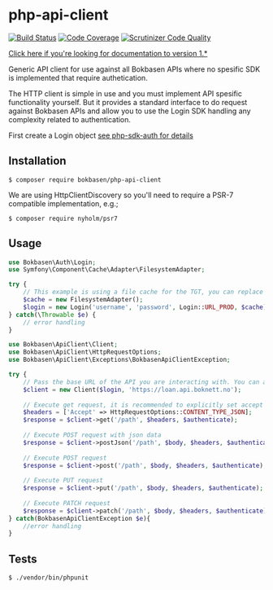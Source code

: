 # php-api-client

[![Build Status](https://scrutinizer-ci.com/g/Bokbasen/php-api-client/badges/build.png?b=master)](https://scrutinizer-ci.com/g/Bokbasen/php-api-client/build-status/master) [![Code Coverage](https://scrutinizer-ci.com/g/Bokbasen/php-api-client/badges/coverage.png?b=master)](https://scrutinizer-ci.com/g/Bokbasen/php-api-client/?branch=master) [![Scrutinizer Code Quality](https://scrutinizer-ci.com/g/Bokbasen/php-api-client/badges/quality-score.png?b=master)](https://scrutinizer-ci.com/g/Bokbasen/php-api-client/?branch=master)

[Click here if you're looking for documentation to version 1.*](https://github.com/Bokbasen/php-api-client/tree/v1.0.1)

Generic API client for use against all Bokbasen APIs where no spesific SDK is implemented that require authetication. 

The HTTP client is simple in use and you must implement API spesific functionality yourself. But it provides a standard interface to do request against Bokbasen APIs and allow you to use the Login SDK handling any complexity related to authentication.

First create a Login object [see php-sdk-auth for details](https://github.com/Bokbasen/php-sdk-auth)

## Installation

```
$ composer require bokbasen/php-api-client
```

We are using HttpClientDiscovery so you'll need to require a PSR-7 compatible implementation, e.g.;

```
$ composer require nyholm/psr7
```

## Usage

```php
use Bokbasen\Auth\Login;
use Symfony\Component\Cache\Adapter\FilesystemAdapter;

try {
    // This example is using a file cache for the TGT, you can replace this with any PSR-6 compatible cache. Always using caching in production to avoid performance penalty of creating and deleting tokens
    $cache = new FilesystemAdapter();
    $login = new Login('username', 'password', Login::URL_PROD, $cache);
} catch(\Throwable $e) {
    // error handling
}
```

```php
use Bokbasen\ApiClient\Client;
use Bokbasen\ApiClient\HttpRequestOptions;
use Bokbasen\ApiClient\Exceptions\BokbasenApiClientException;

try {
    // Pass the base URL of the API you are interacting with. You can also pass a logger and a custom http client. Any request made through the API returns an instance of \Psr\Http\Message\ResponseInterface. All of these API calls will include the necessary authentication headers.
    $client = new Client($login, 'https://loan.api.boknett.no');
    
    // Execute get request, it is recommended to explicitly set accept parameter
    $headers = ['Accept' => HttpRequestOptions::CONTENT_TYPE_JSON];
    $response = $client->get('/path', $headers, $authenticate);
    
    // Execute POST request with json data
    $response = $client->postJson('/path', $body, $headers, $authenticate);
    
    // Execute POST request 
    $response = $client->post('/path', $body, $headers, $authenticate);
    
    // Execute PUT request
    $response = $client->put('/path', $body, $headers, $authenticate);
    
    // Execute PATCH request
    $response = $client->patch('/path', $body, $headers, $authenticate);
} catch(BokbasenApiClientException $e){
    //error handling
}
```

## Tests

```
$ ./vendor/bin/phpunit
```
